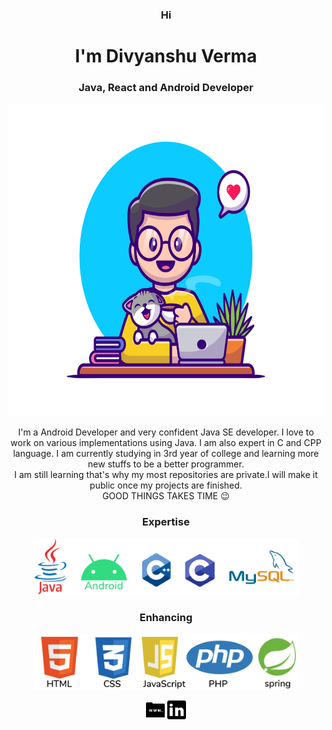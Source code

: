 <h3 align="center">Hi</h3>
<h1 align="center">I'm Divyanshu Verma</h1>

<h3 align="center">Java, React and Android Developer</h3>
 <p align="center">
  <img src="bgcover.png" width="700" height="500">
 </p> 

<p align="center">
I'm a Android Developer and very confident Java SE developer. I love to work on various implementations using Java. I am also expert in C and CPP language. I am currently studying in 3rd year of college and learning more new stuffs to be a better programmer.<br>I am still learning that's why my most repositories are private.I will make it public once my projects are finished.
<br>GOOD THINGS TAKES TIME 😉
</p>


  
<h3 align="center">Expertise</h3> 
 <p align="center">
  <img height="90px" src="langs.jpg" >
 </p> 
 <h3 align="center">Enhancing</h3> 
  <p  align="center">
    <img height="90px" src="learning.jpg">
  </p>
  <p align="center">
  <a href="https://divyancod.github.io/" target="blank"><img align="center" height="30px" width="30px" src="myweb.png" alt="myweb" height="20" width="20" /></a>
<a href="https://www.linkedin.com/in/divyanshu-verma-21b1a2194/" target="blank"><img align="center" height="30px" width="30px" src="linkedin.png" alt="linkedin" height="20" width="20" /></a>
</p>


<!--
**divyancod/divyancod** is a ✨ _special_ ✨ repository because its `README.md` (this file) appears on your GitHub profile.

Here are some ideas to get you started:

- 🔭 I’m currently working on ...
- 🌱 I’m currently learning ...
- 👯 I’m looking to collaborate on ...
- 🤔 I’m looking for help with ...
- 💬 Ask me about ...
- 📫 How to reach me: ...
- 😄 Pronouns: ...
- ⚡ Fun fact: ...
-->

